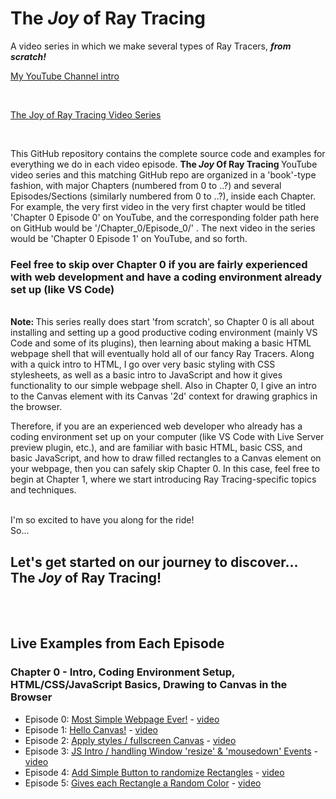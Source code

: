 # The <em> Joy </em> of Ray Tracing

A video series in which we make several types of Ray Tracers, <strong> <em>from scratch!</em> </strong>
<br>

[My YouTube Channel intro](https://www.youtube.com/watch?v=bI9MzhqBcH4)

<br>

[The Joy of Ray Tracing Video Series](https://www.youtube.com/playlist?list=PL3NuKUKozjGTJRKB4duG2dxpyUu_Pj7jV)

<br>

This GitHub repository contains the complete source code and examples for everything we do in each video episode. <strong>The <em>Joy</em> Of Ray Tracing </strong> YouTube video series and this matching GitHub repo are organized in a 'book'-type fashion, with major Chapters (numbered from 0 to ..?) and several Episodes/Sections (similarly numbered from 0 to ..?), inside each Chapter.  For example, the very first video in the very first chapter would be titled 'Chapter 0 Episode 0' on YouTube, and the corresponding folder path here on GitHub would be '/Chapter_0/Episode_0/' .  The next video in the series would be 'Chapter 0 Episode 1' on YouTube, and so forth.

<h3> Feel free to skip over Chapter 0 if you are fairly experienced with web development and have a coding environment already set up (like VS Code)
</h3>

<br>
<strong> Note: </strong> This series really does start 'from scratch', so Chapter 0 is all about installing and setting up a good productive coding environment (mainly VS Code and some of its plugins), then learning about making a basic HTML webpage shell that will eventually hold all of our fancy Ray Tracers.  Along with a quick intro to HTML, I go over very basic styling with CSS stylesheets, as well as a basic intro to JavaScript and how it gives functionality to our simple webpage shell.  Also in Chapter 0, I give an intro to the Canvas element with its Canvas '2d' context for drawing graphics in the browser.  <br>

Therefore, if you are an experienced web developer who already has a coding environment set up on your computer (like VS Code with Live Server preview plugin, etc.), and are familiar with basic HTML, basic CSS, and basic JavaScript, and how to draw filled rectangles to a Canvas element on your webpage, then you can safely skip Chapter 0.  In this case, feel free to begin at Chapter 1, where we start introducing Ray Tracing-specific topics and techniques.
<br>
<br>

I'm so excited to have you along for the ride! <br>
So...
<h2> Let's get started on our journey to discover... The <em> Joy </em> of Ray Tracing!
</h2>

<br>
<br>

<h2> Live Examples from Each Episode </h2>

<h3> Chapter 0 - Intro, Coding Environment Setup, HTML/CSS/JavaScript Basics, Drawing to Canvas in the Browser</h3>

* Episode 0: [Most Simple Webpage Ever!](https://erichlof.github.io/Joy-of-Ray-Tracing/Chapter_0/Episode_0/myWebpage.html) - [video](https://youtu.be/jKe3H7MkoxQ?list=PL3NuKUKozjGTJRKB4duG2dxpyUu_Pj7jV)
* Episode 1: [Hello Canvas!](https://erichlof.github.io/Joy-of-Ray-Tracing/Chapter_0/Episode_1/myWebpage.html) - [video](https://youtu.be/zMo3XjIKbl4?list=PL3NuKUKozjGTJRKB4duG2dxpyUu_Pj7jV)
* Episode 2: [Apply styles / fullscreen Canvas](https://erichlof.github.io/Joy-of-Ray-Tracing/Chapter_0/Episode_2/styledCanvas.html) - [video](https://youtu.be/ROC3HrBZmkE?list=PL3NuKUKozjGTJRKB4duG2dxpyUu_Pj7jV)
* Episode 3: [JS Intro / handling Window 'resize' & 'mousedown' Events](https://erichlof.github.io/Joy-of-Ray-Tracing/Chapter_0/Episode_3/interactivePage.html) - [video](https://youtu.be/TehXiPblaBA?list=PL3NuKUKozjGTJRKB4duG2dxpyUu_Pj7jV)
* Episode 4: [Add Simple Button to randomize Rectangles](https://erichlof.github.io/Joy-of-Ray-Tracing/Chapter_0/Episode_4/simpleButton.html) - [video](https://youtu.be/IdF_hbKsi3c?list=PL3NuKUKozjGTJRKB4duG2dxpyUu_Pj7jV)
* Episode 5: [Gives each Rectangle a Random Color](https://erichlof.github.io/Joy-of-Ray-Tracing/Chapter_0/Episode_5/randomColors.html) - [video](https://youtu.be/7uWyWor1Z-E?list=PL3NuKUKozjGTJRKB4duG2dxpyUu_Pj7jV)

